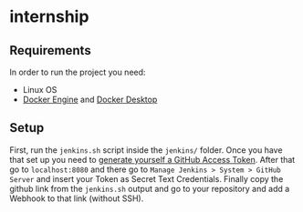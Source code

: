 # internship
## Requirements
In order to run the project you need:
* Linux OS
* [Docker Engine](https://docs.docker.com/engine/install/) and [Docker Desktop](https://www.docker.com/products/docker-desktop/)

## Setup
First, run the ```jenkins.sh``` script inside the ```jenkins/``` folder. Once you have that set up you need to [generate yourself a GitHub Access Token](https://secops-sandbox-documentation.readthedocs.io/en/latest/jenkins_github_integration.html#setting-up-the-personal-access-token). After that go to ```localhost:8080``` and there go to ```Manage Jenkins > System > GitHub Server``` and insert your Token as Secret Text Credentials. Finally copy the github link from the ```jenkins.sh``` output and go to your repository and add a Webhook to that link (without SSH).
